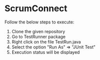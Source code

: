 # ScrumConnect

Follow the below steps to execute:

1. Clone the given repository
2. Go to TestRunner package
3. Right click on the file TestRun.java
4. Select the option "Run As" => "JUnit Test"
5. Execution status will be displayed
